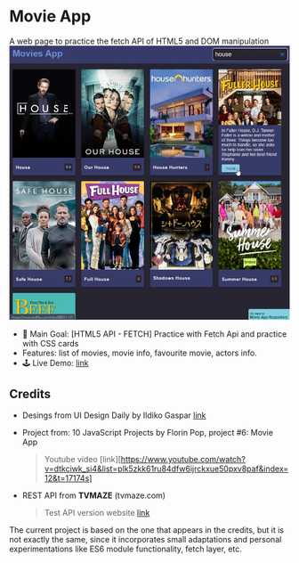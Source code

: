 # Movie App

A web page to practice the fetch API of HTML5 and DOM manipulation
![screenshot of the application with a list of options to reorder by drag and drop](./data/screenshot_01.jpg)

- 🎯 Main Goal: [HTML5 API - FETCH] Practice with Fetch Api and practice with CSS cards
- Features: list of movies, movie info, favourite movie, actors info.
- 🕹️ Live Demo: [link](https://orses.github.io/vanilla_javascript/fetch_movies/src/)

## Credits

- Desings from UI Design Daily by Ildiko Gaspar [link](https://uidesigndaily.com/posts/photoshop-movie-app-mobile-day-193)

- Project from: 10 JavaScript Projects by Florin Pop, project #6: Movie App

  > Youtube video [link][https://www.youtube.com/watch?v=dtkciwk_si4&list=plk5zkk61ru84dfw6ijrckxue50pxv8paf&index=12&t=17174s]

- REST API from **TVMAZE** (tvmaze.com)
  > Test API version website [link](https://www.tvmaze.com/api)

The current project is based on the one that appears in the credits, but it is not exactly the same, since it incorporates small adaptations and personal experimentations like ES6 module functionality, fetch layer, etc.
